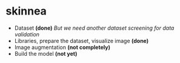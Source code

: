 # skinnea
* Dataset **(done)** 
  *But we need another dataset screening for data validation*
* Libraries, prepare the dataset, visualize image **(done)**
* Image augmentation **(not completely)**
* Build the model **(not yet)**
